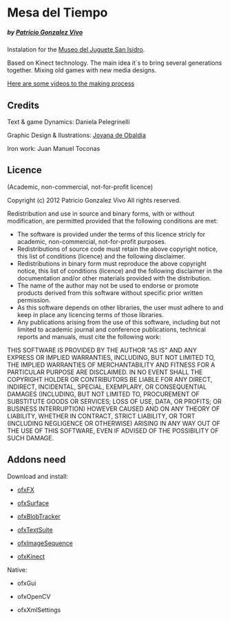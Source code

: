 # Mesa del Tiempo
##### by [Patricio Gonzalez Vivo](http://www.patriciogonzalezvivo.com)

Instalation for the [Museo del Juguete San Isidro](http://web.museodeljuguetesi.org.ar/).

Based on Kinect technology. The main idea it´s to bring several generations together. Mixing old games with new media designs.

[Here are some videos to the making process](http://www.patriciogonzalezvivo.com/blog/?p=601)

## Credits 

Text & game Dynamics: Daniela Pelegrinelli 

Graphic Design & Ilustrations: [Jovana de Obaldia](http://jovanadeobaldia.com/)

Iron work: Juan Manuel Toconas


## Licence
(Academic, non-commercial, not-for-profit licence)

Copyright (c) 2012 Patricio Gonzalez Vivo
All rights reserved.

Redistribution and use in source and binary forms, with or without 
modification, are permitted provided that the following conditions are met:

* The software is provided under the terms of this licence stricly for academic, non-commercial, not-for-profit purposes.
* Redistributions of source code must retain the above copyright notice, this list of conditions (licence) and the following disclaimer.
* Redistributions in binary form must reproduce the above copyright notice, this list of conditions (licence) and the following disclaimer in the documentation and/or other materials provided with the distribution.
* The name of the author may not be used to endorse or promote products derived from this software without specific prior written permission.
* As this software depends on other libraries, the user must adhere to and keep in place any licencing terms of those libraries.
* Any publications arising from the use of this software, including but not limited to academic journal and conference publications, technical reports and manuals, must cite the following work:

THIS SOFTWARE IS PROVIDED BY THE AUTHOR "AS IS" AND ANY EXPRESS OR IMPLIED 
WARRANTIES, INCLUDING, BUT NOT LIMITED TO, THE IMPLIED WARRANTIES OF 
MERCHANTABILITY AND FITNESS FOR A PARTICULAR PURPOSE ARE DISCLAIMED. IN NO 
EVENT SHALL THE COPYRIGHT HOLDER OR CONTRIBUTORS BE LIABLE FOR ANY DIRECT, 
INDIRECT, INCIDENTAL, SPECIAL, EXEMPLARY, OR CONSEQUENTIAL DAMAGES (INCLUDING, 
BUT NOT LIMITED TO, PROCUREMENT OF SUBSTITUTE GOODS OR SERVICES; LOSS OF USE, 
DATA, OR PROFITS; OR BUSINESS INTERRUPTION) HOWEVER CAUSED AND ON ANY THEORY 
OF LIABILITY, WHETHER IN CONTRACT, STRICT LIABILITY, OR TORT (INCLUDING 
NEGLIGENCE OR OTHERWISE) ARISING IN ANY WAY OUT OF THE USE OF THIS SOFTWARE, 
EVEN IF ADVISED OF THE POSSIBILITY OF SUCH DAMAGE.

## Addons need

Download and install: 

- [ofxFX](https://github.com/patriciogonzalezvivo/ofxFX)

- [ofxSurface](https://github.com/patriciogonzalezvivo/ofxSurface)

- [ofxBlobTracker](https://github.com/patriciogonzalezvivo/ofxBlobTracker)

- [ofxTextSuite](https://github.com/patriciogonzalezvivo/ofxTextSuite)

- [ofxImageSequence](https://github.com/patriciogonzalezvivo/ofxImageSequence) 

- [ofxKinect](https://github.com/ofTheo/ofxKinect)


Native:

- ofxGui

- ofxOpenCV

- ofxXmlSettings